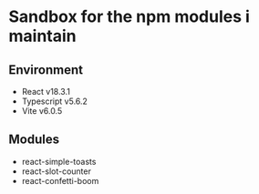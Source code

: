# Sandbox for the npm modules i maintain

## Environment

- React v18.3.1
- Typescript v5.6.2
- Vite v6.0.5

## Modules

- react-simple-toasts
- react-slot-counter
- react-confetti-boom
